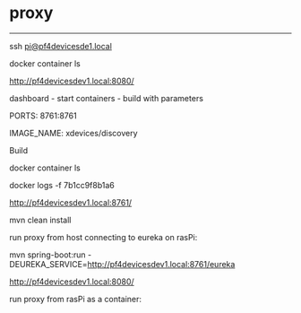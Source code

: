 # proxy

---

ssh pi@pf4devicesde1.local

docker container ls

http://pf4devicesdev1.local:8080/

dashboard - start containers - build with parameters

PORTS: 8761:8761

IMAGE_NAME: xdevices/discovery

Build

docker container ls

docker logs -f 7b1cc9f8b1a6

http://pf4devicesdev1.local:8761/

mvn clean install 

run proxy from host connecting to eureka on rasPi:

mvn spring-boot:run -DEUREKA_SERVICE=http://pf4devicesdev1.local:8761/eureka

http://pf4devicesdev1.local:8080/

run proxy from rasPi as a container:

